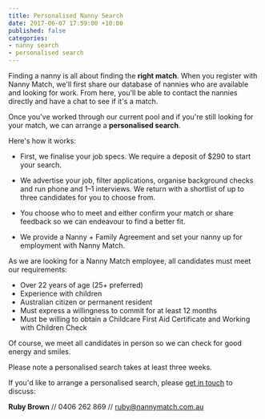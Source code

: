 ```yaml
---
title: Personalised Nanny Search
date: 2017-06-07 17:59:00 +10:00
published: false
categories:
- nanny search
- personalised search
---
```


Finding a nanny is all about finding the **right match**. When you register with Nanny Match, we'll first share our database of nannies who are available and looking for work. From here, you'll be able to contact the nannies directly and have a chat to see if it's a match.

Once you've worked through our current pool and if you're still looking for your match, we can arrange a **personalised search**. 

Here's how it works: 

* First, we finalise your job specs. We require a deposit of $290 to start your search.

* We advertise your job, filter applications, organise background checks and run phone and 1–1 interviews. We return with a shortlist of up to three candidates for you to choose from.

* You choose who to meet and either confirm your match or share feedback so we can endeavour to find a better fit. 

* We provide a Nanny + Family Agreement and set your nanny up for employment with Nanny Match. 

As we are looking for a Nanny Match employee, all candidates must meet our requirements: 

* Over 22 years of age (25+ preferred)
* Experience with children
* Australian citizen or permanent resident
* Must express a willingness to commit for at least 12 months
* Must be willing to obtain a Childcare First Aid Certificate and Working with Children Check

Of course, we meet all candidates in person so we can check for good energy and smiles. 

Please note a personalised search takes at least three weeks.

If you'd like to arrange a personalised search, please [get in touch](http://nannymatch.com.au/contact/) to discuss: 

**Ruby Brown**
// 0406 262 869
// ruby@nannymatch.com.au